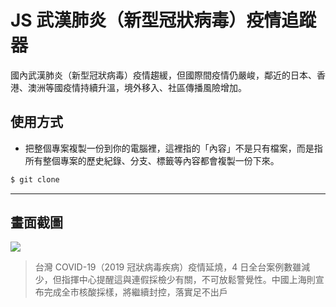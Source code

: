 # JS 武漢肺炎（新型冠狀病毒）疫情追蹤器

國內武漢肺炎（新型冠狀病毒）疫情趨緩，但國際間疫情仍嚴峻，鄰近的日本、香港、澳洲等國疫情持續升溫，境外移入、社區傳播風險增加。

## 使用方式
- 把整個專案複製一份到你的電腦裡，這裡指的「內容」不是只有檔案，而是指所有整個專案的歷史紀錄、分支、標籤等內容都會複製一份下來。
```sh
$ git clone
```

----

## 畫面截圖
![](https://i.imgur.com/khZMfAX.png)
> 台灣 COVID-19（2019 冠狀病毒疾病）疫情延燒，4 日全台案例數雖減少，但指揮中心提醒這與連假採檢少有關，不可放鬆警覺性。中國上海則宣布完成全市核酸採樣，將繼續封控，落實足不出戶